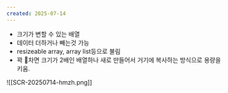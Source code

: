 ```yaml
---
created: 2025-07-14
---
```

- 크기가 변할 수 있는 배열
- 데이터 더하거나 빼는것 가능
- resizeable array, array list등으로 불림
- 꽉 차면 크기가 2배인 배열하나 새로 만들어서 거기에 복사하는 방식으로 용량을 키움.

![[SCR-20250714-hmzh.png]]

